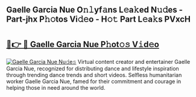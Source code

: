 ## Gaelle Garcia Nue O𝚗𝚕yf𝚊ns L𝚎a𝚔ed N𝚞𝚍es - Part-jhx P𝚑𝚘tos Vi𝚍𝚎o - H𝚘𝚝 Part L𝚎a𝚔s PVxcH

# <h2><a href="http://kf5oex.oniu.top/?m=Gaelle+Garcia+Nue">🔗👉 🔴 Gaelle Garcia Nue P𝚑ot𝚘𝚜 V𝚒d𝚎o</a></h2>

[![Gaelle Garcia Nue Nu𝚍e𝚜](https://i.imgur.com/0qMVB7G.gif)](http://kf5oex.oniu.top/?m=Gaelle+Garcia+Nue)
Virtual content creator and entertainer Gaelle Garcia Nue, recognized for distributing dance and lifestyle inspiration through trending dance trends and short videos. Selfless humanitarian worker Gaelle Garcia Nue, famed for their commitment and courage in helping those in need around the world.  
